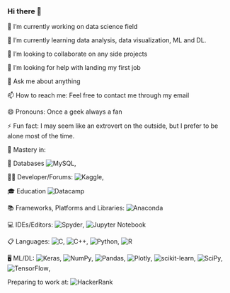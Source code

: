 ### Hi there 👋

🔭 I’m currently working on data science field

🌱 I’m currently learning data analysis, data visualization, ML and DL.

👯 I’m looking to collaborate on any side projects

🤔 I’m looking for help with landing my first job

💬 Ask me about anything

📫 How to reach me: Feel free to contact me through my email

😄 Pronouns: Once a geek always a fan

⚡ Fun fact: I may seem like an extrovert on the outside, but I prefer to be alone most of the time.

:star2: Mastery in:

💾 Databases
![MySQL](https://img.shields.io/badge/mysql-%2300f.svg?style=for-the-badge&logo=mysql&logoColor=white), 

🧑‍💻 Developer/Forums:
![Kaggle](https://img.shields.io/badge/Kaggle-035a7d?style=for-the-badge&logo=kaggle&logoColor=white), 


🎓 Education
![Datacamp](https://img.shields.io/badge/Datacamp-05192D?style=for-the-badge&logo=datacamp&logoColor=03E860)

📚 Frameworks, Platforms and Libraries: 
 ![Anaconda](https://img.shields.io/badge/Anaconda-%2344A833.svg?style=for-the-badge&logo=anaconda&logoColor=white)

💻 IDEs/Editors: 
![Spyder](https://img.shields.io/badge/Spyder-838485?style=for-the-badge&logo=spyder%20ide&logoColor=maroon), ![Jupyter Notebook](https://img.shields.io/badge/jupyter-%23FA0F00.svg?style=for-the-badge&logo=jupyter&logoColor=white)

📋 Languages: 
![C](https://img.shields.io/badge/c-%2300599C.svg?style=for-the-badge&logo=c&logoColor=white), ![C++](https://img.shields.io/badge/c++-%2300599C.svg?style=for-the-badge&logo=c%2B%2B&logoColor=white), ![Python](https://img.shields.io/badge/python-3670A0?style=for-the-badge&logo=python&logoColor=ffdd54), ![R](https://img.shields.io/badge/r-%23276DC3.svg?style=for-the-badge&logo=r&logoColor=white)

🖥️ ML/DL: 
![Keras](https://img.shields.io/badge/Keras-%23D00000.svg?style=for-the-badge&logo=Keras&logoColor=white), ![NumPy](https://img.shields.io/badge/numpy-%23013243.svg?style=for-the-badge&logo=numpy&logoColor=white), 	![Pandas](https://img.shields.io/badge/pandas-%23150458.svg?style=for-the-badge&logo=pandas&logoColor=white), ![Plotly](https://img.shields.io/badge/Plotly-%233F4F75.svg?style=for-the-badge&logo=plotly&logoColor=white), ![scikit-learn](https://img.shields.io/badge/scikit--learn-%23F7931E.svg?style=for-the-badge&logo=scikit-learn&logoColor=white), ![SciPy](https://img.shields.io/badge/SciPy-%230C55A5.svg?style=for-the-badge&logo=scipy&logoColor=%white), 	![TensorFlow](https://img.shields.io/badge/TensorFlow-%23FF6F00.svg?style=for-the-badge&logo=TensorFlow&logoColor=white),

 Preparing to work at: 
 ![HackerRank](https://img.shields.io/badge/-Hackerrank-2EC866?style=for-the-badge&logo=HackerRank&logoColor=white)

<!--
**AnasHafi07/AnasHafi07** is a ✨ _special_ ✨ repository because its `README.md` (this file) appears on your GitHub profile.

Here are some ideas to get you started:

- 
- 🌱 I’m currently learning data analysis, data visualization, machine learning and deep learning
- 👯 I’m looking to collaborate on any side projects
- 🤔 I’m looking for help with landing my first job
- 💬 Ask me about anything
- 📫 How to reach me: Feel free to contact me through my email
- 😄 Pronouns: Once a geek always a fan
- ⚡ Fun fact: I may seem like an extrovert on the outside, but I prefer to be alone most of the time. 
-->
